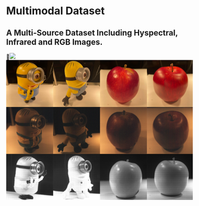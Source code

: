 # Multimodal Dataset
## A Multi-Source Dataset Including Hyspectral, Infrared and RGB Images. ##
👋[![](https://img.shields.io/badge/Data-@GoogleDrive-brightgreen.svg)]( https://drive.google.com/drive/folders/1-1dcT8M72wbBWfftMbmG88sBRyZQgYOe?usp=sharing)
![image](https://github.com/spectral-3D-lab/multimodal-dataset/blob/main/multimodal_data/minions_apples.png)

